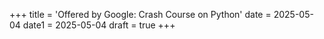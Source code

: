 +++
title = 'Offered by Google: Crash Course on Python'
date = 2025-05-04
date1 = 2025-05-04
draft = true
+++